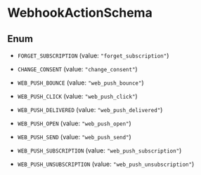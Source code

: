 

# WebhookActionSchema

## Enum


* `FORGET_SUBSCRIPTION` (value: `"forget_subscription"`)

* `CHANGE_CONSENT` (value: `"change_consent"`)

* `WEB_PUSH_BOUNCE` (value: `"web_push_bounce"`)

* `WEB_PUSH_CLICK` (value: `"web_push_click"`)

* `WEB_PUSH_DELIVERED` (value: `"web_push_delivered"`)

* `WEB_PUSH_OPEN` (value: `"web_push_open"`)

* `WEB_PUSH_SEND` (value: `"web_push_send"`)

* `WEB_PUSH_SUBSCRIPTION` (value: `"web_push_subscription"`)

* `WEB_PUSH_UNSUBSCRIPTION` (value: `"web_push_unsubscription"`)



